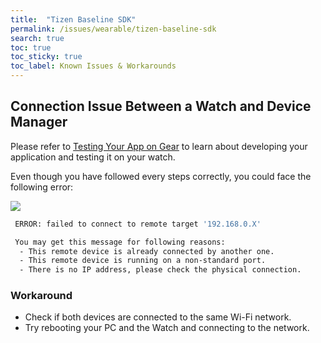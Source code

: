 ```yaml
---
title:  "Tizen Baseline SDK"
permalink: /issues/wearable/tizen-baseline-sdk
search: true
toc: true
toc_sticky: true
toc_label: Known Issues & Workarounds
---
```



## Connection Issue Between a Watch and Device Manager

Please refer to [Testing Your App on Gear][testing_app_on_watch] to learn about developing your application and testing it on your watch.

Even though you have followed every steps correctly, you could face the following error:

![][device_mgr_connection]

```sh
 ERROR: failed to connect to remote target '192.168.0.X'

 You may get this message for following reasons:
  - This remote device is already connected by another one.
  - This remote device is running on a non-standard port.
  - There is no IP address, please check the physical connection.
```

### Workaround
 - Check if both devices are connected to the same Wi-Fi network.
 - Try rebooting your PC and the Watch and connecting to the network.


[device_mgr_connection]: {{site.url}}{{site.baseurl}}/assets/images/issues/tools/device-manager-connection-issue.png
[testing_app_on_watch]: https://developer.samsung.com/galaxy-watch/develop/testing-your-app-on-gear
